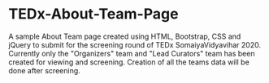 # TEDx-About-Team-Page
A sample About Team page created using HTML, Bootstrap, CSS and jQuery to submit for the screening round of TEDx SomaiyaVidyavihar 2020. 
Currently only the "Organizers" team and "Lead Curators" team has been created for viewing and screening. Creation of all the teams data will be done after screening.

